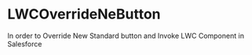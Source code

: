 # LWCOverrideNeButton
In order to Override New Standard button and Invoke LWC Component in Salesforce  
